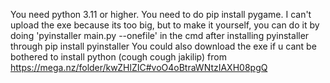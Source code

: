 You need python 3.11 or higher. You need to do pip install pygame. 
I can't upload the exe because its too big, but to make it yourself, you can do it by doing 'pyinstaller main.py --onefile' in the cmd after installing pyinstaller through pip install pyinstaller
You could also download the exe if u cant be bothered to install python (cough cough jakilip) from https://mega.nz/folder/kwZHlZIC#voO4oBtraWNtzIAXH08pgQ
